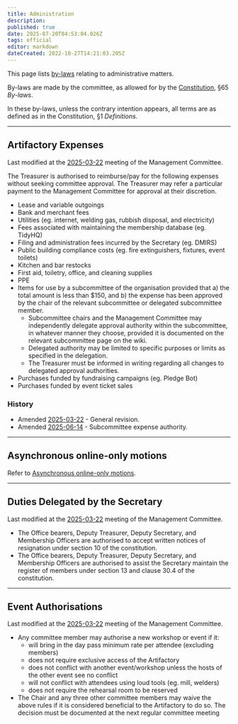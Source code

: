 ```yaml
---
title: Administration
description: 
published: true
date: 2025-07-20T04:53:04.026Z
tags: official
editor: markdown
dateCreated: 2022-10-27T14:21:03.205Z
---
```


This page lists [by-laws](/docs/policies/bylaws) relating to administrative matters.

By-laws are made by the committee, as allowed for by the [Constitution](/constitution), §65 *By-laws*.

In these by-laws, unless the contrary intention appears, all terms are as defined as in the Constitution, §1 *Definitions*.

------------------------------------------------------------------------

## Artifactory Expenses

Last modified at the [2025-03-22](/minutes/Committee/2025-03-22#by-law-membership-class-cleanup) meeting of the Management Committee.

The Treasurer is authorised to reimburse/pay for the following expenses without seeking committee approval. The Treasurer may refer a particular payment to the Management Committee for approval at their discretion.

* Lease and variable outgoings
* Bank and merchant fees
* Utilities (eg. internet, welding gas, rubbish disposal, and electricity)
* Fees associated with maintaining the membership database (eg. TidyHQ)
* Filing and administration fees incurred by the Secretary (eg. DMIRS)
* Public building compliance costs (eg. fire extinguishers, fixtures, event toilets)
* Kitchen and bar restocks
* First aid, toiletry, office, and cleaning supplies
* PPE
* Items for use by a subcommittee of the organisation provided that a) the total amount is less than $150, and b) the expense has been approved by the chair of the relevant subcommittee or delegated subcommittee member.
  * Subcommittee chairs and the Management Committee may independently delegate approval authority within the subcommittee, in whatever manner they choose, provided it is documented on the relevant subcommittee page on the wiki.
  * Delegated authority may be limited to specific purposes or limits as specified in the delegation.
  * The Treasurer must be informed in writing regarding all changes to delegated approval authorities.
* Purchases funded by fundraising campaigns (eg. Pledge Bot)
* Purchases funded by event ticket sales

### History

* Amended [2025-03-22](/minutes/Committee/2025-03-22#by-law-membership-class-cleanup) - General revision.
* Amended [2025-06-14](/minutes/Committee/2025-06-14#updating-subcommittee-expense-approvals) - Subcommittee expense authority.

------------------------------------------------------------------------

## Asynchronous online-only motions

Refer to [Asynchronous online-only motions](/docs/policies/online-motions).

------------------------------------------------------------------------

## Duties Delegated by the Secretary

Last modified at the [2025-03-22](/minutes/Committee/2025-03-22#by-law-membership-class-cleanup) meeting of the Management Committee.

* The Office bearers, Deputy Treasurer, Deputy Secretary, and Membership Officers are authorised to accept written notices of resignation under section 10 of the constitution.
* The Office bearers, Deputy Treasurer, Deputy Secretary, and Membership Officers are authorised to assist the Secretary maintain the register of members under section 13 and clause 30.4 of the constitution.

------------------------------------------------------------------------

## Event Authorisations

Last modified at the [2025-03-22](/minutes/Committee/2025-03-22#by-law-membership-class-cleanup) meeting of the Management Committee.

* Any committee member may authorise a new workshop or event if it:
  * will bring in the day pass minimum rate per attendee (excluding members)
  * does not require exclusive access of the Artifactory
  * does not conflict with another event/workshop unless the hosts of the other event see no conflict
  * will not conflict with attendees using loud tools (eg. mill, welders)
  * does not require the rehearsal room to be reserved
* The Chair and any three other committee members may waive the above rules if it is considered beneficial to the Artifactory to do so. The decision must be documented at the next regular committee meeting
